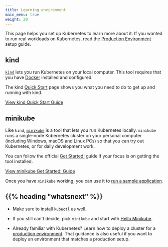 ```yaml
---
title: Learning environment
main_menu: true
weight: 20
---
```


<!-- overview -->

This page helps you set up Kubernetes to learn more about it. If you wanted to run real workloads on Kubernetes, read the [Production Environment](/docs/setup/production-environment/) setup guide.

<!-- body -->

## kind

[`kind`](https://kind.sigs.k8s.io/docs/) lets you run Kubernetes on
your local computer. This tool requires that you have
[Docker](https://docs.docker.com/get-docker/) installed and configured.

The kind [Quick Start](https://kind.sigs.k8s.io/docs/user/quick-start/) page
shows you what you need to do to get up and running with kind.

<a class="btn btn-primary" href="https://kind.sigs.k8s.io/docs/user/quick-start/" role="button" aria-label="View kind Quick Start Guide">View kind Quick Start Guide</a>

## minikube

Like `kind`, [`minikube`](https://minikube.sigs.k8s.io/) is a tool that lets you run Kubernetes
locally. `minikube` runs a single-node Kubernetes cluster on your personal
computer (including Windows, macOS and Linux PCs) so that you can try out
Kubernetes, or for daily development work.

You can follow the official
[Get Started!](https://minikube.sigs.k8s.io/docs/start/) guide if your focus is
on getting the tool installed.

<a class="btn btn-primary" href="https://minikube.sigs.k8s.io/docs/start/" role="button" aria-label="View minikube Get Started! Guide">View minikube Get Started! Guide</a>

Once you have `minikube` working, you can use it to
[run a sample application](/docs/tutorials/hello-minikube/).


## {{% heading "whatsnext" %}}

- Make sure to [install `kubectl`](/docs/tasks/tools/#kubectl) as well.

- If you still can't decide, pick `minikube` and start with [Hello Minikube](/docs/tutorials/hello-minikube/).

- Already familiar with Kubernetes? Learn how to deploy a cluster for a
[production environment](https://k8s.io/docs/setup/production-environment/).
That guidance is also useful if you want to deploy an environment that matches a production setup.

